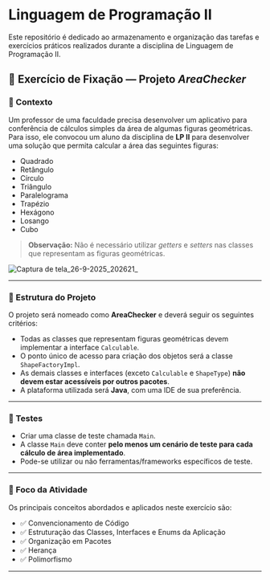 # Linguagem de Programação II
Este repositório é dedicado ao armazenamento e organização das tarefas e exercícios práticos realizados durante a disciplina de Linguagem de Programação II.

## 🧮 Exercício de Fixação — Projeto *AreaChecker*

### 📘 Contexto

Um professor de uma faculdade precisa desenvolver um aplicativo para conferência de cálculos simples da área de algumas figuras geométricas. Para isso, ele convocou um aluno da disciplina de **LP II** para desenvolver uma solução que permita calcular a área das seguintes figuras:

- Quadrado
- Retângulo
- Círculo
- Triângulo
- Paralelograma
- Trapézio
- Hexágono
- Losango
- Cubo

> **Observação:** Não é necessário utilizar *getters* e *setters* nas classes que representam as figuras geométricas.



![Captura de tela_26-9-2025_202621_](https://github.com/user-attachments/assets/126381a6-8054-4a9b-8ec6-ebb7b5f4bb2f)

---

### 🧩 Estrutura do Projeto

O projeto será nomeado como **AreaChecker** e deverá seguir os seguintes critérios:

- Todas as classes que representam figuras geométricas devem implementar a interface `Calculable`.
- O ponto único de acesso para criação dos objetos será a classe `ShapeFactoryImpl`.
- As demais classes e interfaces (exceto `Calculable` e `ShapeType`) **não devem estar acessíveis por outros pacotes**.
- A plataforma utilizada será **Java**, com uma IDE de sua preferência.

---

### 🧪 Testes

- Criar uma classe de teste chamada `Main`.
- A classe `Main` deve conter **pelo menos um cenário de teste para cada cálculo de área implementado**.
- Pode-se utilizar ou não ferramentas/frameworks específicos de teste.

---

### 🎯 Foco da Atividade

Os principais conceitos abordados e aplicados neste exercício são:

- ✅ Convencionamento de Código
- ✅ Estruturação das Classes, Interfaces e Enums da Aplicação
- ✅ Organização em Pacotes
- ✅ Herança
- ✅ Polimorfismo

---

